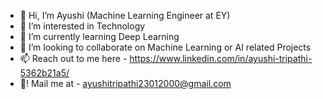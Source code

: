 - 👋 Hi, I’m Ayushi (Machine Learning Engineer at EY)
- 👀 I’m interested in Technology
- 🌱 I’m currently learning Deep Learning
- 💞️ I’m looking to collaborate on Machine Learning or AI related Projects
- 📫 Reach out to me here - https://www.linkedin.com/in/ayushi-tripathi-5362b21a5/
- 📧! Mail me at - ayushitripathi23012000@gmail.com


<!---
ayushitripathi23/ayushitripathi23 is a ✨ special ✨ repository because its `README.md` (this file) appears on your GitHub profile.
You can click the Preview link to take a look at your changes.
--->
